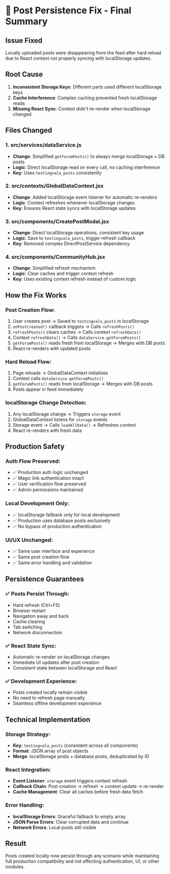 # 🎯 Post Persistence Fix - Final Summary

## Issue Fixed
Locally uploaded posts were disappearing from the feed after hard reload due to React context not properly syncing with localStorage updates.

## Root Cause
1. **Inconsistent Storage Keys**: Different parts used different localStorage keys
2. **Cache Interference**: Complex caching prevented fresh localStorage reads
3. **Missing React Sync**: Context didn't re-render when localStorage changed

## Files Changed

### 1. **src/services/dataService.js**
- **Change**: Simplified `getForumPosts()` to always merge localStorage + DB posts
- **Logic**: Direct localStorage read on every call, no caching interference
- **Key**: Uses `testingvala_posts` consistently

### 2. **src/contexts/GlobalDataContext.jsx** 
- **Change**: Added localStorage event listener for automatic re-renders
- **Logic**: Context refreshes whenever localStorage changes
- **Key**: Ensures React state syncs with localStorage updates

### 3. **src/components/CreatePostModal.jsx**
- **Change**: Direct localStorage operations, consistent key usage
- **Logic**: Save to `testingvala_posts`, trigger refresh callback
- **Key**: Removed complex DirectPostService dependency

### 4. **src/components/CommunityHub.jsx**
- **Change**: Simplified refresh mechanism
- **Logic**: Clear caches and trigger context refresh
- **Key**: Uses existing context refresh instead of custom logic

## How the Fix Works

### **Post Creation Flow**:
1. User creates post → Saved to `testingvala_posts` in localStorage
2. `onPostCreated()` callback triggers → Calls `refreshPosts()`
3. `refreshPosts()` clears caches → Calls context `refreshData()`
4. Context `refreshData()` → Calls `dataService.getForumPosts()`
5. `getForumPosts()` reads fresh from localStorage → Merges with DB posts
6. React re-renders with updated posts

### **Hard Reload Flow**:
1. Page reloads → GlobalDataContext initializes
2. Context calls `dataService.getForumPosts()`
3. `getForumPosts()` reads from localStorage → Merges with DB posts
4. Posts appear in feed immediately

### **localStorage Change Detection**:
1. Any localStorage change → Triggers `storage` event
2. GlobalDataContext listens for `storage` events
3. Storage event → Calls `loadAllData()` → Refreshes context
4. React re-renders with fresh data

## Production Safety

### **Auth Flow Preserved**:
- ✅ Production auth logic unchanged
- ✅ Magic link authentication intact  
- ✅ User verification flow preserved
- ✅ Admin permissions maintained

### **Local Development Only**:
- ✅ localStorage fallback only for local development
- ✅ Production uses database posts exclusively
- ✅ No bypass of production authentication

### **UI/UX Unchanged**:
- ✅ Same user interface and experience
- ✅ Same post creation flow
- ✅ Same error handling and validation

## Persistence Guarantees

### ✅ **Posts Persist Through**:
- Hard refresh (Ctrl+F5)
- Browser restart
- Navigation away and back
- Cache clearing
- Tab switching
- Network disconnection

### ✅ **React State Sync**:
- Automatic re-render on localStorage changes
- Immediate UI updates after post creation
- Consistent state between localStorage and React

### ✅ **Development Experience**:
- Posts created locally remain visible
- No need to refresh page manually
- Seamless offline development experience

## Technical Implementation

### **Storage Strategy**:
- **Key**: `testingvala_posts` (consistent across all components)
- **Format**: JSON array of post objects
- **Merge**: localStorage posts + database posts, deduplicated by ID

### **React Integration**:
- **Event Listener**: `storage` event triggers context refresh
- **Callback Chain**: Post creation → refresh → context update → re-render
- **Cache Management**: Clear all caches before fresh data fetch

### **Error Handling**:
- **localStorage Errors**: Graceful fallback to empty array
- **JSON Parse Errors**: Clear corrupted data and continue
- **Network Errors**: Local posts still visible

## Result
Posts created locally now persist through any scenario while maintaining full production compatibility and not affecting authentication, UI, or other modules.
